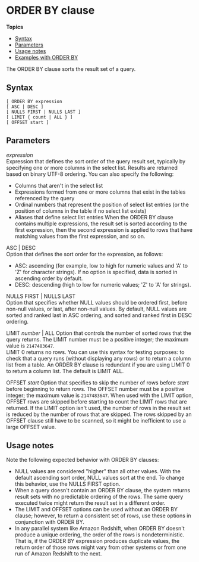 # ORDER BY clause<a name="r_ORDER_BY_clause"></a>

**Topics**
+ [Syntax](#r_ORDER_BY_clause-synopsis)
+ [Parameters](#r_ORDER_BY_clause-parameters)
+ [Usage notes](#r_ORDER_BY_usage_notes)
+ [Examples with ORDER BY](r_Examples_with_ORDER_BY.md)

The ORDER BY clause sorts the result set of a query\.

## Syntax<a name="r_ORDER_BY_clause-synopsis"></a>

```
[ ORDER BY expression
[ ASC | DESC ]
[ NULLS FIRST | NULLS LAST ]  
[ LIMIT { count | ALL } ]
[ OFFSET start ]
```

## Parameters<a name="r_ORDER_BY_clause-parameters"></a>

 *expression*   
Expression that defines the sort order of the query result set, typically by specifying one or more columns in the select list\. Results are returned based on binary UTF\-8 ordering\. You can also specify the following:  
+ Columns that aren't in the select list
+ Expressions formed from one or more columns that exist in the tables referenced by the query
+ Ordinal numbers that represent the position of select list entries \(or the position of columns in the table if no select list exists\)
+ Aliases that define select list entries
When the ORDER BY clause contains multiple expressions, the result set is sorted according to the first expression, then the second expression is applied to rows that have matching values from the first expression, and so on\.

ASC \| DESC   
Option that defines the sort order for the expression, as follows:   
+ ASC: ascending \(for example, low to high for numeric values and 'A' to 'Z' for character strings\)\. If no option is specified, data is sorted in ascending order by default\. 
+ DESC: descending \(high to low for numeric values; 'Z' to 'A' for strings\)\. 

NULLS FIRST \| NULLS LAST  
Option that specifies whether NULL values should be ordered first, before non\-null values, or last, after non\-null values\. By default, NULL values are sorted and ranked last in ASC ordering, and sorted and ranked first in DESC ordering\.

LIMIT *number* \| ALL   <a name="order-by-clause-limit"></a>
Option that controls the number of sorted rows that the query returns\. The LIMIT number must be a positive integer; the maximum value is `2147483647`\.   
LIMIT 0 returns no rows\. You can use this syntax for testing purposes: to check that a query runs \(without displaying any rows\) or to return a column list from a table\. An ORDER BY clause is redundant if you are using LIMIT 0 to return a column list\. The default is LIMIT ALL\. 

OFFSET *start*   <a name="order-by-clause-offset"></a>
Option that specifies to skip the number of rows before *start* before beginning to return rows\. The OFFSET number must be a positive integer; the maximum value is `2147483647`\. When used with the LIMIT option, OFFSET rows are skipped before starting to count the LIMIT rows that are returned\. If the LIMIT option isn't used, the number of rows in the result set is reduced by the number of rows that are skipped\. The rows skipped by an OFFSET clause still have to be scanned, so it might be inefficient to use a large OFFSET value\.

## Usage notes<a name="r_ORDER_BY_usage_notes"></a>

 Note the following expected behavior with ORDER BY clauses: 
+ NULL values are considered "higher" than all other values\. With the default ascending sort order, NULL values sort at the end\. To change this behavior, use the NULLS FIRST option\.
+ When a query doesn't contain an ORDER BY clause, the system returns result sets with no predictable ordering of the rows\. The same query executed twice might return the result set in a different order\. 
+ The LIMIT and OFFSET options can be used without an ORDER BY clause; however, to return a consistent set of rows, use these options in conjunction with ORDER BY\. 
+ In any parallel system like Amazon Redshift, when ORDER BY doesn't produce a unique ordering, the order of the rows is nondeterministic\. That is, if the ORDER BY expression produces duplicate values, the return order of those rows might vary from other systems or from one run of Amazon Redshift to the next\. 